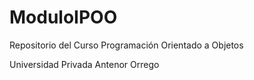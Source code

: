 # ModuloIPOO
Repositorio del Curso Programación Orientado a Objetos

Universidad Privada Antenor Orrego

